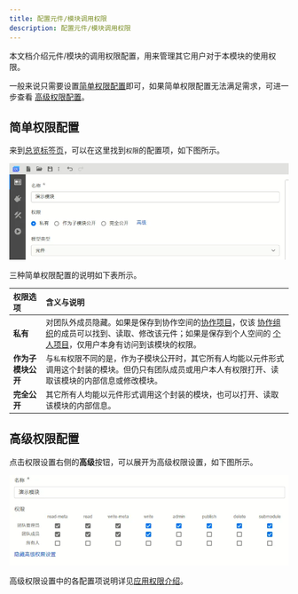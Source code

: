 ```yaml
---
title: 配置元件/模块调用权限
description: 配置元件/模块调用权限
---
```


本文档介绍元件/模块的调用权限配置，用来管理其它用户对于本模块的使用权限。

一般来说只需要设置[简单权限配置](#简单权限配置)即可，如果简单权限配置无法满足需求，可进一步查看 [高级权限配置](#高级权限配置)。

## 简单权限配置

来到[总览标签页](../../../40-workbench/20-function-zone/10-summary-tab/index.md)，可以在这里找到```权限```的配置项，如下图所示。

![简单权限配置](image.png)

三种简单权限配置的说明如下表所示。

| **权限选项** | **含义与说明** |
| :--- | :--- |
| **私有** | 对团队外成员隐藏。如果是保存到协作空间的[协作项目](../../../30-cloud-space/index.md#项目管理)，仅该 [协作组织](../../../../../50-user-center/40-general-account-settings/40-organization-management/index.md)的成员可以找到、读取、修改该元件；如果是保存到个人空间的 [个人项目](../../../30-cloud-space/index.md#项目管理)，仅用户本身有访问到该模块的权限。 | 
| **作为子模块公开** | 与```私有```权限不同的是，作为子模块公开时，其它所有人均能以元件形式调用这个封装的模块。但仍只有团队成员或用户本人有权限打开、读取该模块的内部信息或修改模块。 | 
| **完全公开** | 其它所有人均能以元件形式调用这个封装的模块，也可以打开、读取该模块的内部信息。 | 

## 高级权限配置

点击权限设置右侧的**高级**按钮，可以展开为高级权限设置，如下图所示。

![高级权限设置](image-1.png)

高级权限设置中的各配置项说明详见[应用权限介绍](../../../../../50-user-center/30-cloudpss-apps/70-permission/index.md)。